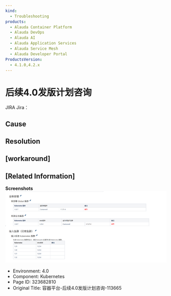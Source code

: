 ```yaml
---
kind:
  - Troubleshooting
products:
  - Alauda Container Platform
  - Alauda DevOps
  - Alauda AI
  - Alauda Application Services
  - Alauda Service Mesh
  - Alauda Developer Portal
ProductsVersion:
  - 4.1.0,4.2.x
---
```

<!-- A type of document that involves encountering a fault, diagnosing it, performing root cause analysis, and providing solutions. -->

# 后续4.0发版计划咨询

JIRA Jira：

## Cause

## Resolution

## [workaround]

## [Related Information]
**Screenshots**
![](assets/rong-qi-ping-tai-hou-xu-4-0fa-ban-ji-hua-zi-xun-113665/mceclip3_1753369495984_p3lgo.png)
- Environment: 4.0
- Component: Kubernetes
- Page ID: 323682810
- Original Title: 容器平台-后续4.0发版计划咨询-113665
